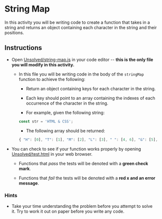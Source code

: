 # String Map

In this activity you will be writing code to create a function that takes in a string and returns an object containing each character in the string and their positions.

## Instructions

- Open [Unsolved/string-map.js](Unsolved/string-map.js) in your code editor -- **this is the only file you will modify in this activity.**

  - In this file you will be writing code in the body of the `stringMap` function to achieve the following:

    - Return an object containing keys for each character in the string.

    - Each key should point to an array containing the indexes of each occurrence of the character in the string.

    - For example, given the following string:

    ```js
    const str = 'HTML & CSS';
    ```

    - The following array should be returned:

    ```js
    { "H": [0], "T": [1], "M": [2], "L": [3], " ": [4, 6], "&": [5], "C": [7], "S": [8, 9] }
    ```

- You can check to see if your function works properly by opening [Unsolved/test.html](Unsolved/test.html) in your web browser.

  - Functions that _pass_ the tests will be denoted with a **green check mark**.

  - Functions that _fail_ the tests will be denoted with a **red x and an error message**.

### Hints

- Take your time understanding the problem before you attempt to solve it. Try to work it out on paper before you write any code.
